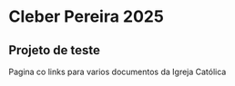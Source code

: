 <h1>Cleber Pereira 2025</h1>

<h2>Projeto de teste</h2>
<p>Pagina co links para varios documentos da Igreja Católica</p>
